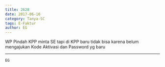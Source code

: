 ```yaml
---
title: 2628
date: 2017-06-16
category: Tanya-SC
tags: E-Faktur
author: EG
---
```


WP Pindah KPP minta SE tapi di KPP baru tidak bisa karena belum mengajukan Kode Aktivasi dan Password yg baru

---



`EG`
